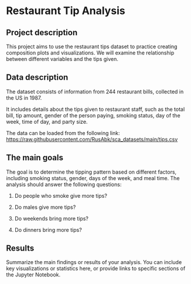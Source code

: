 # Restaurant Tip Analysis
## Project description
This project aims to use the restaurant tips dataset to practice creating composition plots and visualizations. We will examine the relationship between different variables and the tips given.
## Data description
The dataset consists of information from 244 restaurant bills, collected in the US in 1987.

It includes details about the tips given to restaurant staff, such as the total bill, tip amount, gender of the person paying, smoking status, day of the week, time of day, and party size.

The data can be loaded from the following link: https://raw.githubusercontent.com/RusAbk/sca_datasets/main/tips.csv

## The main goals
The goal is to determine the tipping pattern based on different factors, including smoking status, gender, days of the week, and meal time.  The analysis should answer the following questions:

1. Do people who smoke give more tips?

2. Do males give more tips?

3. Do weekends bring more tips?

4. Do dinners bring more tips?
## Results


Summarize the main findings or results of your analysis. You can include key visualizations or statistics here, or provide links to specific sections of the Jupyter Notebook.
